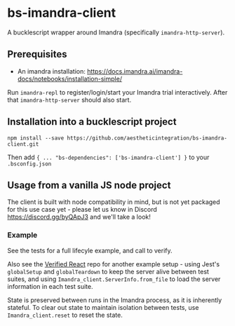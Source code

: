 # bs-imandra-client

A bucklescript wrapper around Imandra (specifically `imandra-http-server`).

## Prerequisites

- An imandra installation: https://docs.imandra.ai/imandra-docs/notebooks/installation-simple/

Run `imandra-repl` to register/login/start your Imandra trial interactively. After that `imandra-http-server` should also start.

## Installation into a bucklescript project

```
npm install --save https://github.com/aestheticintegration/bs-imandra-client.git
```
Then add `{ ... "bs-dependencies": ['bs-imandra-client'] }` to your `.bsconfig.json`

## Usage from a vanilla JS node project

The client is built with node compatibility in mind, but is not yet packaged for this use case yet - please let us know in Discord https://discord.gg/byQApJ3 and we'll take a look!

### Example

See the tests for a full lifecyle example, and call to verify.

Also see the [Verified React](https://github.com/AestheticIntegration/verified-react) repo for another example setup - using Jest's `globalSetup` and `globalTeardown` to keep the server alive between test suites, and using `Imandra_client.ServerInfo.from_file` to load the server information in each test suite.

State is preserved between runs in the Imandra process, as it is inherently stateful. To clear out state to maintain isolation between tests, use `Imandra_client.reset` to reset the state.
